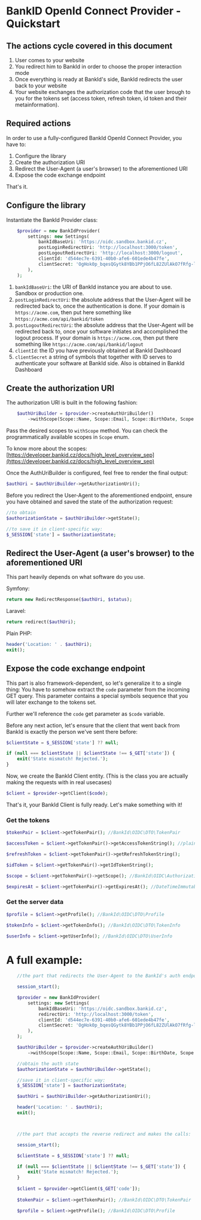 # BankID OpenId Connect Provider - Quickstart

## The actions cycle covered in this document

1. User comes to your website
2. You redirect him to BankId in order to choose the proper interaction mode
3. Once everything is ready at BankId's side, BankId redirects the user back to your website
4. Your website exchanges the authorization code that the user brough to you for the tokens set (access token, refresh token, id token and their metainformation).

## Required actions

In order to use a fully-configured BankId OpenId Connect Provider, you have to:

1. Configure the library
2. Create the authorization URI
3. Redirect the User-Agent (a user's browser) to the aforementioned URI
4. Expose the code exchange endpoint

That's it.

## Configure the library

Instantiate the BankId Provider class:

```php
    $provider = new BankIdProvider(
        settings: new Settings(
            bankIdBaseUri: 'https://oidc.sandbox.bankid.cz',
            postLoginRedirectUri: 'http://localhost:3000/token',
            postLogoutRedirectUri: 'http://localhost:3000/logout',
            clientId: 'd544ec7e-6391-40b0-afe6-601ede4b47fe',
            clientSecret: 'OgHok0p_bqesQGytk8YBb1PPjO6fL82ZUlAkO7fRfg-l6KhNQCt1t1h097de-CNj1a1JCJMViAM9N8MLcIml2Q',
        ),
    );
```

1. `bankIdBaseUri`: the URI of BankId instance you are about to use. Sandbox or production one.
2. `postLoginRedirectUri`: the absolute address that the User-Agent will be redirected back to, once the authentication is done. If your domain is `https://acme.com`, then put here something like `https://acme.com/api/bankid/token`
3. `postLogoutRedirectUri`: the absolute address that the User-Agent will be redirected back to, once your software initiates and accomplished the logout process. If your domain is `https://acme.com`, then put there something like `https://acme.com/api/bankid/logout`
4. `clientId`: the ID you have previously obtained at BankId Dashboard
5. `clientSecret` a string of symbols that together with ID serves to authenticate your software at BankId side. Also is obtained in BankId Dashboard

## Create the authorization URI

The authorization URI is built in the following fashion:

```php
    $authUriBuilder = $provider->createAuthUriBuilder()
        ->withScope(Scope::Name, Scope::Email, Scope::BirthDate, Scope::OfflineAccess);
```

Pass the desired scopes to `withScope` method. You can check the programmatically available scopes in `Scope` enum. 

To know more about the scopes: [https://developer.bankid.cz/docs/high_level_overview_sep](https://developer.bankid.cz/docs/high_level_overview_sep)

Once the AuthUriBuilder is configured, feel free to render the final output:

```php
$authUri = $authUriBuilder->getAuthorizationUri();
```

Before you redirect the User-Agent to the aforementioned endpoint, ensure you have obtained and saved the state of the authorization request:

```php
//to obtain
$authorizationState = $authUriBuilder->getState();

//to save it in client-specific way:
$_SESSION['state'] = $authorizationState;
```

## Redirect the User-Agent (a user's browser) to the aforementioned URI

This part heavily depends on what software do you use.

Symfony:
```php
return new RedirectResponse($authUri, $status);
```

Laravel:
```php
return redirect($authUri);
```

Plain PHP:
```php
header('Location: ' . $authUri);
exit();
```

## Expose the code exchange endpoint

This part is also framework-dependent, so let's generalize it to a single thing:
You have to somehow extract the `code` parameter from the incoming GET query. This parameter contains a special symbols sequence that you will later exchange to the tokens set.

Further we'll reference the `code` get parameter as `$code` variable.

Before any next action, let's ensure that the client that went back from BankId is exactly the person we've sent there before:

```php
$clientState = $_SESSION['state'] ?? null;

if (null === $clientState || $clientState !== $_GET['state']) {
    exit('State mismatch! Rejected.');
}
```

Now, we create the BankId Client entity. (This is the class you are actually making the requests with in real usecases)

```php
$client = $provider->getClient($code);
```

That's it, your BankId Client is fully ready. Let's make something with it!

### Get the tokens

```php
$tokenPair = $client->getTokenPair(); //BankId\OIDC\DTO\TokenPair

$accessToken = $client->getTokenPair()->getAccessTokenString(); //plain string

$refreshToken = $client->getTokenPair()->getRefreshTokenString();

$idToken = $client->getTokenPair()->getIdTokenString();

$scope = $client->getTokenPair()->getScope(); //BankId\OIDC\AuthorizationParameters\Scope[]

$expiresAt = $client->getTokenPair()->getExpiresAt(); //DateTimeImmutable
```

### Get the server data

```php
$profile = $client->getProfile(); //BankId\OIDC\DTO\Profile

$tokenInfo = $client->getTokenInfo(); //BankId\OIDC\DTO\TokenInfo

$userInfo = $client->getUserInfo(); //BankId\OIDC\DTO\UserInfo
```

# A full example:

```php
    //the part that redirects the User-Agent to the BankId's auth endpoint

    session_start();

    $provider = new BankIdProvider(
        settings: new Settings(
            bankIdBaseUri: 'https://oidc.sandbox.bankid.cz',
            redirectUri: 'http://localhost:3000/token',
            clientId: 'd544ec7e-6391-40b0-afe6-601ede4b47fe',
            clientSecret: 'OgHok0p_bqesQGytk8YBb1PPjO6fL82ZUlAkO7fRfg-l6KhNQCt1t1h097de-CNj1a1JCJMViAM9N8MLcIml2Q',
        ),
    );

    $authUriBuilder = $provider->createAuthUriBuilder()
        ->withScope(Scope::Name, Scope::Email, Scope::BirthDate, Scope::OfflineAccess);

    //obtain the auth state
    $authorizationState = $authUriBuilder->getState();

    //save it in client-specific way:
    $_SESSION['state'] = $authorizationState;

    $authUri = $authUriBuilder->getAuthorizationUri();

    header('Location: ' . $authUri);
    exit();



    //the part that accepts the reverse redirect and makes the calls:

    session_start();

    $clientState = $_SESSION['state'] ?? null;

    if (null === $clientState || $clientState !== $_GET['state']) {
        exit('State mismatch! Rejected.');
    }
 
    $client = $provider->getClient($_GET['code']);
    
    $tokenPair = $client->getTokenPair(); //BankId\OIDC\DTO\TokenPair

    $profile = $client->getProfile(); //BankId\OIDC\DTO\Profile
```